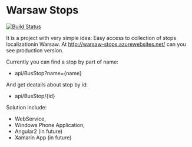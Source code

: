 # Warsaw Stops

[![Build Status](http://kuznia-co.cloudapp.net:8111/app/rest/builds/buildType:id:WarsawStops_Build/statusIcon)](http://sebcza.pl)

It is a project with very simple idea: Easy access to collection of stops localizationin Warsaw. At http://warsaw-stops.azurewebsites.net/ can you see production version.  

Currently you can find a stop by part of name:  
 - api/BusStop?name={name}  
 
And get deatails about stop by id:  
 - api/BusStop/{id}

Solution include:  
 - WebService,  
 - Windows Phone Application,  
 - Angular2 (in future) 
 - Xamarin App (in future)
